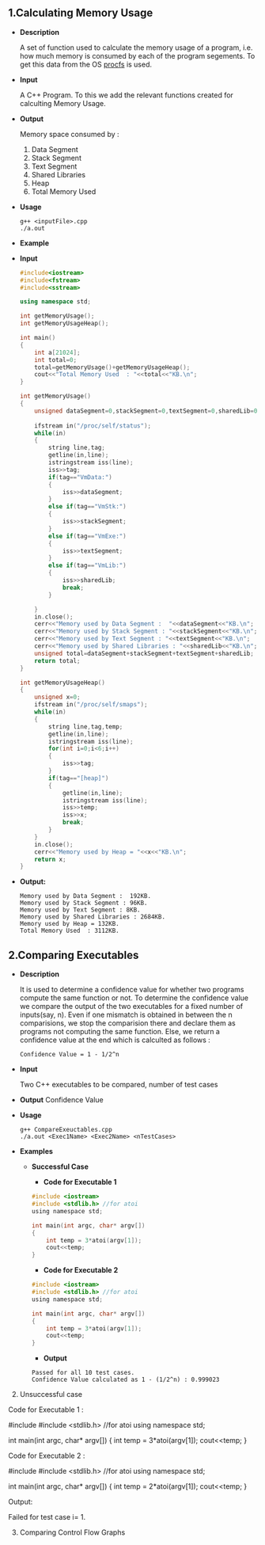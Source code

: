1.Calculating Memory Usage
--------

+ **Description** 

	A set of function used to calculate the memory usage of a program, i.e. how much memory is consumed by each of the program segements. To get this data from the OS [procfs](http://linux.die.net/man/5/proc) is used. 

+ **Input**

	A C++ Program. To this we add the relevant functions created for calculting Memory Usage.


+ **Output**

	Memory space consumed by :

	1. Data Segment
	2. Stack Segment
	3. Text Segment
	4. Shared Libraries
	5. Heap
	6. Total Memory Used

+ **Usage**

	```
	g++ <inputFile>.cpp 
	./a.out

	```

+ **Example**

+ **Input**

	```C++
	#include<iostream>
	#include<fstream>
	#include<sstream>

	using namespace std;

	int getMemoryUsage();
	int getMemoryUsageHeap();

	int main()
	{	
		int a[21024];
		int total=0;
		total=getMemoryUsage()+getMemoryUsageHeap();
		cout<<"Total Memory Used  : "<<total<<"KB.\n";
	}

	int getMemoryUsage()
	{
		unsigned dataSegment=0,stackSegment=0,textSegment=0,sharedLib=0;
			
		ifstream in("/proc/self/status");	
		while(in)
		{
			string line,tag;
			getline(in,line);	
			istringstream iss(line);
			iss>>tag;
			if(tag=="VmData:")	
			{
				iss>>dataSegment;
			}
			else if(tag=="VmStk:")
			{
				iss>>stackSegment;
			}
			else if(tag=="VmExe:")
			{
				iss>>textSegment;
			}
			else if(tag=="VmLib:")
			{
				iss>>sharedLib;
				break;
			}

		}
		in.close();
		cerr<<"Memory used by Data Segment :  "<<dataSegment<<"KB.\n";
		cerr<<"Memory used by Stack Segment : "<<stackSegment<<"KB.\n";
		cerr<<"Memory used by Text Segment : "<<textSegment<<"KB.\n";
		cerr<<"Memory used by Shared Libraries : "<<sharedLib<<"KB.\n";
		unsigned total=dataSegment+stackSegment+textSegment+sharedLib;
		return total;
	}

	int getMemoryUsageHeap()
	{
		unsigned x=0;
		ifstream in("/proc/self/smaps");	
		while(in)
		{
			string line,tag,temp;
			getline(in,line);	
			istringstream iss(line);
			for(int i=0;i<6;i++)
			{
				iss>>tag;
			}
			if(tag=="[heap]")	
			{
				getline(in,line);
				istringstream iss(line);
				iss>>temp;
				iss>>x;
				break;
			}
		}
		in.close();
		cerr<<"Memory used by Heap = "<<x<<"KB.\n";
		return x;
	}
	```

+ **Output:**

	```
	Memory used by Data Segment :  192KB.
	Memory used by Stack Segment : 96KB.
	Memory used by Text Segment : 8KB.
	Memory used by Shared Libraries : 2684KB.
	Memory used by Heap = 132KB.
	Total Memory Used  : 3112KB.
	```

2.Comparing Executables 
--------

+ **Description** 

	It is used to determine a confidence value for whether two programs compute the same function or not. To determine the confidence value we compare the output of the two executables for a fixed number of inputs(say, n). Even if one mismatch is obtained in between the n comparisions, we stop the comparision there and declare them as programs not computing the same function. Else, we return a confidence value at the end which is calculted as follows :

	```
	Confidence Value = 1 - 1/2^n
	```

+ **Input**

 	Two C++ executables to be compared, number of test cases

+ **Output**
	Confidence Value

+ **Usage** 
	```
	g++ CompareExeuctables.cpp 
	./a.out <Exec1Name> <Exec2Name> <nTestCases>
	```
+ **Examples**

	+ **Successful Case**

		+ **Code for Executable 1**

		```C
		#include <iostream>
		#include <stdlib.h> //for atoi
		using namespace std;

		int main(int argc, char* argv[])
		{
			int temp = 3*atoi(argv[1]); 
			cout<<temp;
		}
		```

		+ **Code for Executable 2**

		```C
		#include <iostream>
		#include <stdlib.h> //for atoi
		using namespace std;

		int main(int argc, char* argv[])
		{
			int temp = 3*atoi(argv[1]); 
			cout<<temp;
		}
		```

		+ **Output**

		```
		Passed for all 10 test cases.
		Confidence Value calculated as 1 - (1/2^n) : 0.999023
		```
		
2. Unsuccessful case

Code for Executable 1 :

#include <iostream>
#include <stdlib.h> //for atoi
using namespace std;

int main(int argc, char* argv[])
{
	int temp = 3*atoi(argv[1]); 
	cout<<temp;
}

Code for Executable 2 :

#include <iostream>
#include <stdlib.h> //for atoi
using namespace std;

int main(int argc, char* argv[])
{
	int temp = 2*atoi(argv[1]); 
	cout<<temp;
}

Output:

Failed for test case i= 1.

3. Comparing Control Flow Graphs
